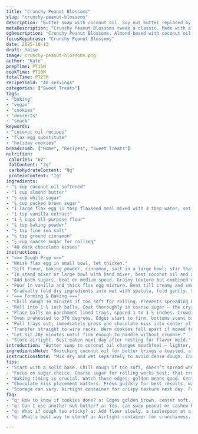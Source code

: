 ```yaml
---
title: "Crunchy Peanut Blossoms"
slug: "crunchy-peanut-blossoms"
description: "Butter swap with coconut oil. Soy nut butter replaced by almond butter. Brown sugar reduced by 25 percent. Extra pinch of cinnamon for warmth. Steps shuffled for better flow. Bake 10 minutes; watch golden edges not center. Cool chips on top right after baking stops cracking. Roll cookies in coarse sugar instead of fine. Salt quantity increased slightly to lift flavors. Eggs replaced with flax. Mix dry then wet into dough. Small balls; 1 1/4 inch size keeps texture balanced."
metaDescription: "Crunchy Peanut Blossoms tweak a classic. Made with almond butter and coconut oil. Cozy cinnamon warms flavors. Bake to golden with crackly tops."
ogDescription: "Crunchy Peanut Blossoms. Almond-based with coconut oil replace. Sweetened lightly, cinnamon warms. Bite into soft, crunchy bliss topped with chocolate."
focusKeyphrase: "Crunchy Peanut Blossoms"
date: 2025-10-13
draft: false
image: crunchy-peanut-blossoms.png
author: "Kate"
prepTime: PT15M
cookTime: PT10M
totalTime: PT25M
recipeYield: "40 servings"
categories: ["Sweet Treats"]
tags:
- "baking"
- "vegan"
- "cookies"
- "desserts"
- "snack"
keywords:
- "coconut oil recipes"
- "flax egg substitute"
- "holiday cookies"
breadcrumb: ["Home", "Recipes", "Sweet Treats"]
nutrition: 
 calories: "62"
 fatContent: "3g"
 carbohydrateContent: "9g"
 proteinContent: "1g"
ingredients:
- "¾ cup coconut oil softened"
- "1 cup almond butter"
- "½ cup white sugar"
- "¾ cup packed brown sugar"
- "1 large flax egg (1 tbsp flaxseed meal mixed with 3 tbsp water, set 5 minutes)"
- "1 tsp vanilla extract"
- "1 ¾ cups all-purpose flour"
- "¾ tsp baking powder"
- "½ tsp fine sea salt"
- "⅓ tsp ground cinnamon"
- "½ cup coarse sugar for rolling"
- "40 dark chocolate kisses"
instructions:
- "=== Dough Prep ==="
- "Whisk flax egg in small bowl, let thicken."
- "Sift flour, baking powder, cinnamon, salt in a large bowl; stir that dry top to bottom. No lumps."
- "In stand mixer or large bowl with hand mixer, beat coconut oil and almond butter till fluffy. Scrape sides good."
- "Add both sugars, beat on medium speed. Grainy texture but combined well. No melted parts."
- "Pour in vanilla and thick flax egg mixture. Beat till creamy and smooth but not runny."
- "Gradually fold dry ingredients into wet with spatula, fold gently. Should come together into moist dough, a little sticky.» Too crumbly? Add teaspoon water."
- "=== Forming & Baking ==="
- "Chill dough 10 minutes if too soft for rolling. Prevents spreading beyond control in oven."
- "Roll into 1 ¼ inch balls. Coat thoroughly in coarse sugar — the crystal size adds nice crunch contrast."
- "Place balls on parchment lined trays, spaced 1 to 1 ½ inches. Crowding equals flat cookies."
- "Oven preheated to 370 degrees. Edges start to firm, bottoms scent buttery after 9-10 minutes is your cue. The cookies are still a bit soft to touch at the center — do not overbake"
- "Pull trays out; immediately press one chocolate kiss into center of each warm cookie. Push fast and firm to avoid cracks."
- "Transfer straight to wire racks. Warm cookies fall apart if moved too soon; cooling sets structure."
- "Let sit 20+ minutes until firm enough to handle without crumble."
- "Store airtight. Best eaten next day after resting for flavor meld."
introduction: "Butter swap to coconut oil changes mouthfeel — lighter, a subtle tropical aroma undercuts peanut notes. Almond butter replaces soy nut, sturdier flavor, fewer allergens. Brown sugar dropped slightly to keep sweetness in check while cinnamon sneaks in warmth. Using a flax egg is a nod to plant-based swaps — adds binder function with no taste loss. Rolling in coarse sugar gives a snack crunch contrast not found in regular fine sugar. The dark chocolate kiss over milk provides bittersweet balance. Timing matters; 10 minutes bake with visual cues beats the clock every time — edges golden, centers soft. Pressing kisses promptly after baking avoids cracked cookies. Chilling dough prevents melty disasters. These are crunchy blossoms, but soft interiors remain. Classic nostalgic yet upgraded — practical with room for your own tweaks."
ingredientsNote: "Switching coconut oil for butter brings a toasted, almost coconutty aroma that plays with the nut butter better. Almond butter takes soy nut's place gracefully — more depth, fewer allergenic risks but denser texture so drying out slightly happens quicker. Adjust flour amount if dough feels crumbly by adding a teaspoon of water or nondairy milk gradually. The flax egg swap keeps the cookie structure intact; if you’re not using flax replace with one regular egg. Coarse sugar for rolling is critical, finer granules would dissolve and lose that nice crackle bite. Cinnamon is subtle but adds a cozy note to offset the sugar and butterfat richness. If you prefer sweeter, dribble honey or maple syrup before rolling cookie balls. Baking powder lifts cookie height; don’t substitute baking soda unless acid present. Salt tinge strong enough to cut through sweet layers. Dark chocolate kisses chosen for their melt-and-hold properties; milk chocolate can become too runny or too sweet for this balance."
instructionsNote: "Mix dry and wet separately to avoid dense dough. Incorporate dry fully but stirring gently prevents gluten overdevelopment keeping cookies tender. Beat sugars thoroughly into fat and nut butter to trap tiny air bubbles — that helps rise. Rolling balls uniform keeps baking even. Chilling dough firm ensures cookies hold shape in warm oven environments and prevents flat, greasy spread. Watch edges for doneness — golden is perfect, pale middles okay. Underbaking slightly keeps cheeks tender and moist but baking too long kills texture, turns cookie crumbly. Immediate chocolate kiss press important — warm dough molds around while still malleable. Cooling on wire rack avoids sogginess below while firming outside. Store airtight to maintain crisp-crack contrast next day or freeze dough balls for fresh baking later. Experiment with coating sugar type or sprinkle sea salt atop kisses for salty-sweet punch."
tips:
- "Start with a solid base. Chill dough if too soft, doesn’t spread when baking. Rolling requires uniformity, helps cook evenly. If crumbly, add water slowly."
- "Focus on sugar choice. Coarse sugar for rolling works best; that crunch makes a difference. Fine sugar won’t give texture. Experiment with rolling options."
- "Baking timing is crucial. Watch those edges; golden means good. Center should be soft yet set. Slight underbake keeps cookies tender, not brittle."
- "Chocolate kiss placement matters. Press quickly for best results, warm dough hugs chocolate. Avoid cracks by pushing firmly. Ensure cookies aren't too hot, cool before moving."
- "Storage can vary. Airtight container for crispy texture next day. Freeze dough balls for fresh baking later. Just thaw before use. Keep exploring different nut butters."
faq:
- "q: How to know if cookies done? a: Edges golden brown, center soft. Touch gently; should bounce back. Sight and feel are key."
- "q: Can I use another nut butter? a: Yes, can swap peanut or cashew butter. Just check consistency. Might change texture slightly."
- "q: What if dough too sticky? a: Add flour slowly, a tablespoon at a time. Don't overmix. Adjust based on feel. Too dry? Water helps."
- "q: What's best way to store? a: Airtight container for crunchiness. Or freeze dough balls, bake when craving hits. Use parchment for easy separation."

---
```

